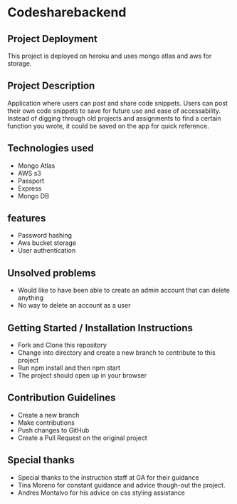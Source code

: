 # Codesharebackend

## Project Deployment

This project is deployed on heroku and uses mongo atlas and aws for storage.

## Project Description

Application where users can post and share code snippets. Users can post their own code snippets to save for future use and ease of accessability. Instead of digging through old projects and assignments to find a certain function you wrote, it could be saved on the app for quick reference.

## Technologies used

- Mongo Atlas
- AWS s3
- Passport
- Express
- Mongo DB

## features

- Password hashing
- Aws bucket storage
- User authentication

## Unsolved problems

- Would like to have been able to create an admin account that can delete anything
- No way to delete an account as a user

## Getting Started / Installation Instructions

- Fork and Clone this repository
- Change into directory and create a new branch to contribute to this project
- Run npm install and then npm start
- The project should open up in your browser

## Contribution Guidelines

- Create a new branch
- Make contributions
- Push changes to GitHub
- Create a Pull Request on the original project

## Special thanks

- Special thanks to the instruction staff at GA for their guidance
- Tina Moreno for constant guidance and advice though-out the project.
- Andres Montalvo for his advice on css styling assistance
